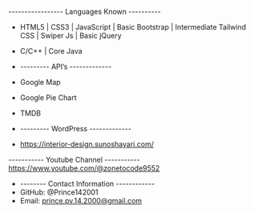 ----------------- Languages Known ----------
- HTML5 | CSS3 | JavaScript | Basic Bootstrap | Intermediate Tailwind CSS | Swiper Js | Basic jQuery
- C/C++ | Core Java

- --------- API’s -------------
- Google Map
- Google Pie Chart
- TMDB

- --------- WordPress -------------
- https://interior-design.sunoshayari.com/

----------- Youtube Channel -----------
https://www.youtube.com/@zonetocode9552

- -------- Contact Information ------------
- GitHub: @Prince142001
- Email: prince.pv.14.2000@gmail.com
  

<!---
Prince142001/Prince142001 is a ✨ special ✨ repository because its `README.md` (this file) appears on your GitHub profile.
You can click the Preview link to take a look at your changes.
--->
